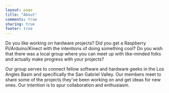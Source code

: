 ```yaml
---
layout: page
title: "About"
comments: true
sharing: true
footer: true
---
```


Do you like working on hardware projects? Did you get a Raspberry Pi/Arduino/Kinect with the intentions of doing something cool? Do you wish that there was a local group where you can meet up with like-minded folks and actually make progress with your projects?

Our group serves to connect fellow software and hardware geeks in the Los Angles Basin and specifically the San Gabriel Valley. Our members meet to share some of the projects they've been working on and get ideas for new ones. Our intention is to spur collaboration and enthusiasm.
